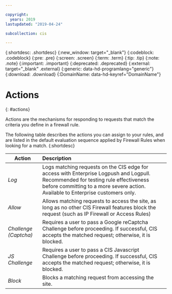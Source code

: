 ```yaml
---

copyright:
  years: 2019
lastupdated: "2019-04-24"

subcollection: cis

---
```


{:shortdesc: .shortdesc}
{:new_window: target="_blank"}
{:codeblock: .codeblock}
{:pre: .pre}
{:screen: .screen}
{:term: .term}
{:tip: .tip}
{:note: .note}
{:important: .important}
{:deprecated: .deprecated}
{:external: target="_blank" .external}
{:generic: data-hd-programlang="generic"}
{:download: .download}
{:DomainName: data-hd-keyref="DomainName"}


# Actions
{: #actions}

Actions are the mechanisms for responding to requests that match the criteria you define in a firewall rule.

The following table describes the actions you can assign to your rules, and are listed in the default evaluation sequence applied by Firewall Rules when looking for a match.
{:shortdesc}

| Action | Description |
| ------- | :--------- |
|_Log_|Logs matching requests on the CIS edge for access with Enterprise Logpush and Logpull. Recommended for testing rule effectiveness before committing to a more severe action. Available to Enterprise customers only.|
|_Allow_|Allows matching requests to access the site, as long as no other CIS Firewall features block the request (such as IP Firewall or Access Rules)|
|_Challenge (Captcha)_|Requires a user to pass a Google reCaptcha Challenge before proceeding. If successful, CIS accepts the matched request; otherwise, it is blocked.|
|_JS Challenge_|Requires a user to pass a CIS Javascript Challenge before proceeding. If successful, CIS accepts the matched request; otherwise, it is blocked.|
|_Block_|Blocks a matching request from accessing the site.|
